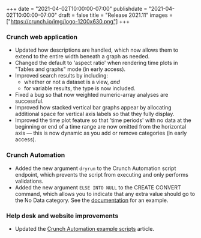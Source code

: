 +++
date = "2021-04-02T10:00:00-07:00"
publishdate = "2021-04-02T10:00:00-07:00"
draft = false
title = "Release 2021.11"
images = ["https://crunch.io/img/logo-1200x630.png"]
+++

### Crunch web application

- Updated how descriptions are handled, which now allows them to extend to the entire width beneath a graph as needed.
- Changed the default to 'aspect ratio' when rendering time plots in "Tables and graphs" mode (in early access).
- Improved search results by including:
    - whether or not a dataset is a view, *and*
    - for variable results, the type is now included.
- Fixed a bug so that now weighted numeric-array analyses are successful.
- Improved how stacked vertical bar graphs appear by allocating additional space for vertical axis labels so that they fully display.
- Improved the time plot feature so that 'time periods' with no data at the beginning or end of a time range are now omitted from the horizontal axis — this is now dynamic as you add or remove categories (in early access).

### Crunch Automation

- Added the new argument `dryrun` to the Crunch Automation script endpoint, which prevents the script from executing and only performs validations.
- Added the new argument `ELSE INTO NULL` to the CREATE CONVERT command, which allows you to indicate that any extra value should go to the No Data category. See the [documentation](https://help.crunch.io/hc/en-us/articles/360047136371-CREATE-CONVERT-command) for an example.

### Help desk and website improvements

- Updated the [Crunch Automation example scripts](https://help.crunch.io/hc/en-us/articles/360049913732-Example-files-for-Crunch-Automation) article.
